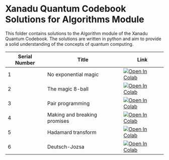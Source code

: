 # Xanadu Quantum Codebook Solutions for Algorithms Module

This folder contains solutions to the Algorithm module of the Xanadu Quantum Codebook. The solutions are written in python and aim to provide a solid understanding of the concepts of quantum computing.




| Serial Number | Title                          | Link                                     |
| ------------- | ------------------------------| ---------------------------------------- |
| 1             | No exponential magic          | [![Open In Colab](https://colab.research.google.com/assets/colab-badge.svg)](https://github.com/MonitSharma/Xanadu-Quantum-Codebook-Solutions/blob/main/Algorithms/Quantum_Codebook_A1.ipynb) |
| 2             | The magic 8-ball              | [![Open In Colab](https://colab.research.google.com/assets/colab-badge.svg)](https://github.com/MonitSharma/Xanadu-Quantum-Codebook-Solutions/blob/main/Algorithms/Quantum_Codebook_A2.ipynb) |
| 3             | Pair programming              | [![Open In Colab](https://colab.research.google.com/assets/colab-badge.svg)](https://github.com/MonitSharma/Xanadu-Quantum-Codebook-Solutions/blob/main/Algorithms/Quantum_Codebook_A3.ipynb) |
| 4             | Making and breaking promises  | [![Open In Colab](https://colab.research.google.com/assets/colab-badge.svg)](https://github.com/MonitSharma/Xanadu-Quantum-Codebook-Solutions/blob/main/Algorithms/Quantum_Codebook_A4.ipynb) |
| 5             | Hadamard transform             | [![Open In Colab](https://colab.research.google.com/assets/colab-badge.svg)](https://github.com/MonitSharma/Xanadu-Quantum-Codebook-Solutions/blob/main/Algorithms/Quantum_Codebook_A5.ipynb) |
| 6             | Deutsch-Jozsa                  | [![Open In Colab](https://colab.research.google.com/assets/colab-badge.svg)](https://github.com/MonitSharma/Xanadu-Quantum-Codebook-Solutions/blob/main/Algorithms/Quantum_Codebook_A6.ipynb) | 
